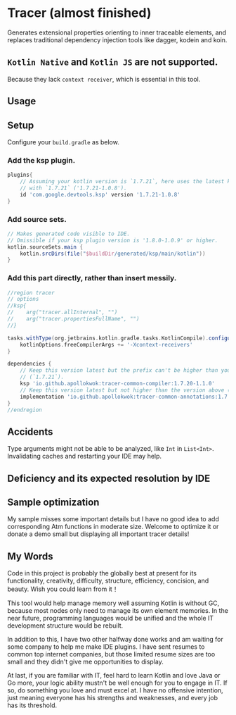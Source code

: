 # Tracer (almost finished)
Generates extensional properties orienting to inner traceable elements, and replaces traditional 
dependency injection tools like dagger, kodein and koin.

## `Kotlin Native` and `Kotlin JS` are not supported.
Because they lack `context receiver`, which is essential in this tool.

## Usage


## Setup
Configure your `build.gradle` as below.

### Add the ksp plugin.
```groovy
plugins{
    // Assuming your kotlin version is `1.7.21`, here uses the latest ksp plugin version beginning 
    // with `1.7.21` ('1.7.21-1.0.8').  
    id 'com.google.devtools.ksp' version '1.7.21-1.0.8'
}
```

### Add source sets.
```groovy
// Makes generated code visible to IDE.
// Omissible if your ksp plugin version is '1.8.0-1.0.9' or higher. 
kotlin.sourceSets.main {
    kotlin.srcDirs(file("$buildDir/generated/ksp/main/kotlin"))
}
```

### Add this part directly, rather than insert messily. 
```groovy
//region tracer
// options
//ksp{
//    arg("tracer.allInternal", "")
//    arg("tracer.propertiesFullName", "")
//}

tasks.withType(org.jetbrains.kotlin.gradle.tasks.KotlinCompile).configureEach {
    kotlinOptions.freeCompilerArgs += '-Xcontext-receivers'
}

dependencies {
    // Keep this version latest but the prefix can't be higher than your kotlin version 
    // (`1.7.21`).  
    ksp 'io.github.apollokwok:tracer-common-compiler:1.7.20-1.1.0'
    // Keep this version latest but not higher than the version above (`1.7.20-1.1.0`). 
    implementation 'io.github.apollokwok:tracer-common-annotations:1.7.20-1.1.0'
}
//endregion 
```

## Accidents
Type arguments might not be able to be analyzed, like `Int` in `List<Int>`. Invalidating caches and 
restarting your IDE may help.

## Deficiency and its expected resolution by IDE

## Sample optimization
My sample misses some important details but I have no good idea to add corresponding Atm functions 
in moderate size. Welcome to optimize it or donate a demo small but displaying all important tracer 
details!

## My Words
Code in this project is probably the globally best at present for its functionality, creativity,
difficulty, structure, efficiency, concision, and beauty. Wish you could learn from it！

This tool would help manage memory well assuming Kotlin is without GC, because most nodes only need
to manage its own element memories. In the near future, programming languages would be unified and
the whole IT development structure would be rebuilt.

In addition to this, I have two other halfway done works and am waiting for some company to help me 
make IDE plugins. I have sent resumes to common top internet companies, but those limited resume 
sizes are too small and they didn't give me opportunities to display.

At last, if you are familiar with IT, feel hard to learn Kotlin and love Java or Go more, your logic
ability mustn't be well enough for you to engage in IT. If so, do something you love and must excel
at. I have no offensive intention, just meaning everyone has his strengths and weaknesses, and every
job has its threshold.